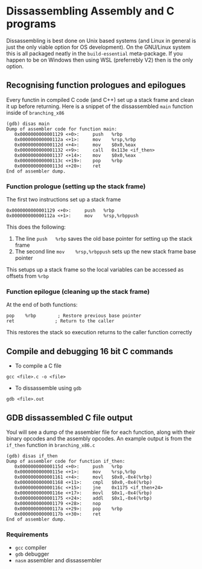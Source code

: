 # Dissassembling Assembly and C programs
Dissassembling is best done on Unix based systems (and Linux in general is just the only viable option for OS development). On the GNU/Linux system this is all packaged neatly in the `build-essential` meta-package. If you happen to be on Windows then using WSL (preferrebly V2) then is the only option.
## Recognising function prologues and epilogues
Every functin in compiled C code (and C++) set up a stack frame and clean it up before returning. Here is a snippet of the dissassembled `main` function inside of `branching_x86` 


```
(gdb) disas main
Dump of assembler code for function main:
   0x0000000000001129 <+0>:     push   %rbp
   0x000000000000112a <+1>:     mov    %rsp,%rbp
   0x000000000000112d <+4>:     mov    $0x0,%eax
   0x0000000000001132 <+9>:     call   0x113e <if_then>
   0x0000000000001137 <+14>:    mov    $0x0,%eax
   0x000000000000113c <+19>:    pop    %rbp
   0x000000000000113d <+20>:    ret
End of assembler dump.
```

### Function prologue (setting up the stack frame)
The first two instructions set up a stack frame

```
0x0000000000001129 <+0>:     push   %rbp
0x000000000000112a <+1>:     mov    %rsp,%rbppush
```

This does the following:
1. The line `push   %rbp` saves the old base pointer for setting up the stack frame
2. The second line `mov    %rsp,%rbppush` sets up the new stack frame base pointer

This setups up a stack frame so the local variables can be accessed as offsets from `%rbp`
### Function epilogue (cleaning up the stack frame)
At the end of both functions:
```
pop    %rbp        ; Restore previous base pointer
ret               ; Return to the caller
```
This restores the stack so execution returns to the caller function correctly


## Compile and debugging 16 bit C commands
- To compile a C file


```
gcc <file>.c -o <file>
```


- To dissassemble using `gdb`


```
gdb <file>.out
```

## GDB dissassembled C file output
Youl will see a dump of the assembler file for each function, along with their binary opcodes and the assembly opcodes. An example output is from the `if_then` function in `branching_x86.c`

```
(gdb) disas if_then
Dump of assembler code for function if_then:
   0x000000000000115d <+0>:     push   %rbp
   0x000000000000115e <+1>:     mov    %rsp,%rbp
   0x0000000000001161 <+4>:     movl   $0x0,-0x4(%rbp)
   0x0000000000001168 <+11>:    cmpl   $0x0,-0x4(%rbp)
   0x000000000000116c <+15>:    jne    0x1175 <if_then+24>
   0x000000000000116e <+17>:    movl   $0x1,-0x4(%rbp)
   0x0000000000001175 <+24>:    addl   $0x1,-0x4(%rbp)
   0x0000000000001179 <+28>:    nop
   0x000000000000117a <+29>:    pop    %rbp
   0x000000000000117b <+30>:    ret
End of assembler dump.
```


### Requirements
- `gcc` compiler
- `gdb` debugger
- `nasm` assembler and dissassembler
